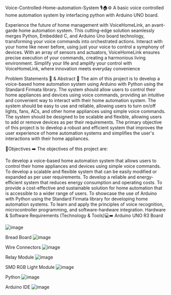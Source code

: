 Voice-Controlled-Home-automation-System 🎙️🏠⚙️
A basic voice controlled home automation system by interfacing python with Arduino UNO board.

Experience the future of home management with VoiceHomeLink, an avant-garde home automation system. This cutting-edge solution seamlessly merges Python, Embedded C, and Arduino Uno board technology, transforming your voice commands into orchestrated actions. Interact with your home like never before, using just your voice to control a symphony of devices. With an array of sensors and actuators, VoiceHomeLink ensures precise execution of your commands, creating a harmonious living environment. Simplify your life and amplify your control with VoiceHomeLink, where innovation meets everyday convenience

Problem Statements 📌 & Abstract 📝
The aim of this project is to develop a voice-based home automation system using Arduino with Python using the Standard Firmata library. The system should allow users to control their home appliances and devices using voice commands, providing an intuitive and convenient way to interact with their home automation system. The system should be easy to use and reliable, allowing users to turn on/off lights, fans, ACs, and other home appliances using simple voice commands. The system should be designed to be scalable and flexible, allowing users to add or remove devices as per their requirements. The primary objective of this project is to develop a robust and efficient system that improves the user experience of home automation systems and simplifies the user's interactions with their home appliances.

🎯Objectives ➡️
The objectives of this project are:

To develop a voice-based home automation system that allows users to control their home appliances and devices using simple voice commands.
To develop a scalable and flexible system that can be easily modified or expanded as per user requirements.
To develop a reliable and energy-efficient system that reduces energy consumption and operating costs.
To provide a cost-effective and sustainable solution for home automation that is accessible to a wider range of users.
To showcase the use of Arduino with Python using the Standard Firmata library for developing home automation systems.
To learn and apply the principles of voice recognition, microcontroller programming, and software-hardware integration.
Hardware & Software Requirements (Technology & Tools)💻➡️
Arduino UNO R3 Board

![image](https://github.com/user-attachments/assets/638390d9-0736-4acd-8ec8-4f4600f2272e)


Bread Board
![image](https://github.com/user-attachments/assets/6b9ff050-5020-45bd-a497-c67b7382d79a)


Wire Connectors
![image](https://github.com/user-attachments/assets/2e1a3df4-f2ac-4ca2-b02e-0143c33874cb)



Relay Module
![image](https://github.com/user-attachments/assets/678ef259-4b00-46cf-ac2b-32c4966a4bae)



SMD RGB Light Module
![image](https://github.com/user-attachments/assets/f04f497a-aa42-4bb3-a735-4d5f3ec1c649)



Python
![image](https://github.com/user-attachments/assets/7d583efd-9865-4ac2-9ea4-8d38b4ebe2e9)


Arduino IDE
![image](https://github.com/user-attachments/assets/f039a0d9-61dc-4276-b498-9fe904e06bea)

